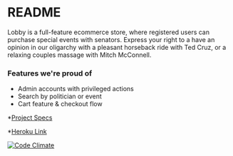 # README

Lobby is a full-feature ecommerce store, where registered users can purchase special events 
with senators. Express your right to a have an opinion in our oligarchy with a pleasant 
horseback ride with Ted Cruz, or a relaxing couples massage with Mitch McConnell. 

### Features we're proud of
- Admin accounts with privileged actions
- Search by politician or event
- Cart feature & checkout flow

*[Project Specs](http://backend.turing.io/module2/projects/little_shop)
 
*[Heroku Link](http://lobbify.herokuapp.com)

[![Code Climate](https://codeclimate.com/github/drod1000/lobbify/badges/gpa.svg)](https://codeclimate.com/github/drod1000/lobbify)
